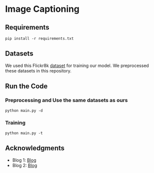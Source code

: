 # Image Captioning


## Requirements
```
pip install -r requirements.txt
```

## Datasets

We used this Flickr8k [dataset](https://academictorrents.com/details/9dea07ba660a722ae1008c4c8afdd303b6f6e53b) for training our model.  We preprocessed these datasets in this repository.

## Run the Code
### Preprocessing and Use the same datasets as ours
```
python main.py -d
```
### Training
```
python main.py -t
```
## Acknowledgments

* Blog 1: [Blog](https://nttuan8.com/bai-15-ung-dung-them-mo-ta-cho-anh-image-captioning/)
* Blog 2: [Blog](https://towardsdatascience.com/image-captioning-with-keras-teaching-computers-to-describe-pictures-c88a46a311b8)
